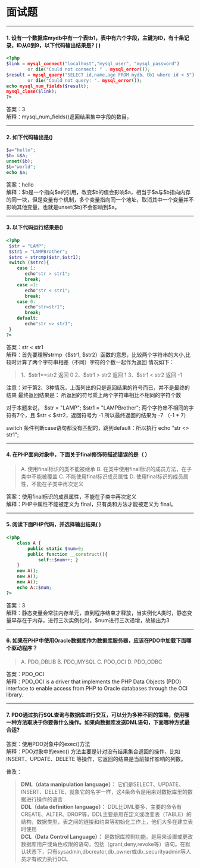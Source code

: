 # 面试题

---

#### 1. 设有一个数据库mydb中有一个表tb1，表中有六个字段，主键为ID，有十条记录，ID从0到9，以下代码输出结果是?  (   ) 

```php
<?php
$link = mysql_connect("localhost","mysql_user", "mysql_password")
        or die("Could not connect: " . mysql_error());
$result = mysql_query("SELECT id,name,age FROM mydb、tb1 where id < 5")
        or die("Could not query: ". mysql_error());
echo mysql_num_fields($result); 
mysql_close($link);
?>
```

答案：3  
解释：mysql_num_fields()返回结果集中字段的数目。

---

#### 2. 如下代码输出是()
```php
$a="hello";
$b= &$a;
unset($b);
$b="world";
echo $a;
```

答案：hello  
解释：\$b是一个指向\$a的引用，改变\$b的值会影响\$a，相当于\$a与\$b指向内存的同一块，但是变量有个机制，多个变量指向同一个地址，取消其中一个变量并不影响其他变量，也就是unset(\$b)不会影响到\$a。

---

#### 3. 以下代码运行结果是()
```php
<?php
 $str = "LAMP";
 $str1 = "LAMPBrother";
 $strc = strcmp($str,$str1);
 switch ($strc){
    case 1:
       echo"str > str1";
       break;
    case –1:
       echo"str < str1";
       break;
    case 0:
       echo"str=str1";
       break;
    default:
       echo"str <> str1";
 }
?>
```

答案：str < str1  
解释：首先要理解strmp（\$str1, \$str2）函数的意思，比较两个字符串的大小,比较时计算了两个字符串相差（不同）字符的个数一起作为返回
情况如下：

> 1、\$str1==str2   返回 0
> 2、\$str1 > str2   返回 1
> 3、\$str1 < str2   返回 -1

注意：对于第2、3种情况，上面列出的只是返回结果的符号而已，并不是最终的结果
          最终返回结果是：   所返回的符号乘上两个字符串相比不相同的字符个数

对于本题来说， \$str = "LAMP"; \$str1 = "LAMPBrother";
两个字符串不相同的字符有7个，且 \$str < \$str2，返回符号为 -1
所以最终返回的结果为 -7 （-1 * 7）

switch 条件判断case语句都没有匹配的，跳到default：所以执行  echo "str <> str1"; 

---

#### 4. 在PHP面向对象中，下面关于final修饰符描述错误的是（ ）
> A. 使用final标识的类不能被继承
> B. 在类中使用final标识的成员方法，在子类中不能被覆盖
> C. 不能使用final标识成员属性
> D. 使用final标识的成员属性，不能在子类中再次定义

答案：使用final标识的成员属性，不能在子类中再次定义  
解释：PHP中属性不能被定义为 final，只有类和方法才能被定义为 final。

---

#### 5. 阅读下面PHP代码，并选择输出结果(   ) 
```php
<?php 
    class A {
        public static $num=0;
        public function __construct(){
            self::$num++; }
    }
    new A();
    new A();
    new A();
    echo A::$num;
?>
```
答案：3  
解释：静态变量会常驻内存单元，直到程序结束才释放，当实例化A类时，静态变量早存在于内存，进行三次实例化时，\$num进行三次递增，故输出为3

---

#### 6. 如果在PHP中使用Oracle数据库作为数据库服务器，应该在PDO中加载下面哪个驱动程序？

> A. PDO_DBLIB
> B. PDO_MYSQL
> C. PDO_OCI
> D. PDO_ODBC

答案：PDO_OCI  
解释：PDO_OCI is a driver that implements the  PHP Data Objects (PDO) interface  to enable access from PHP to Oracle databases through the OCI library. 

---

#### 7. PDO通过执行SQL查询与数据库进行交互，可以分为多种不同的策略，使用哪一种方法取决于你要做什么操作。如果向数据库发送DML语句，下面哪种方式最合适?

答案：使用PDO对象中的exec()方法  
解释：PDO对象中的exec() 方法主要是针对没有结果集合返回的操作，比如 INSERT、UPDATE、DELETE 等操作，它返回的结果是当前操作影响的列数。

普及：  
> **DML（data manipulation language）：** 它们是SELECT、UPDATE、INSERT、DELETE，就象它的名字一样，这4条命令是用来对数据库里的数据进行操作的语言  
> **DDL（data definition language）：** DDL比DML要多，主要的命令有CREATE、ALTER、DROP等，DDL主要是用在定义或改变表（TABLE）的结构，数据类型，表之间的链接和约束等初始化工作上，他们大多在建立表时使用  
> **DCL（Data Control Language）：** 是数据库控制功能。是用来设置或更改数据库用户或角色权限的语句，包括（grant,deny,revoke等）语句。在默认状态下，只有sysadmin,dbcreator,db_owner或db_securityadmin等人员才有权力执行DCL 
